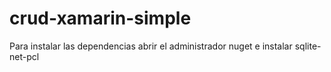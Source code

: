 # crud-xamarin-simple
Para instalar las dependencias abrir el administrador nuget e instalar sqlite-net-pcl
